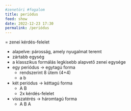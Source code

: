 ```yaml
---
#zenetöri #fogalom
title: periódus
feed: show
date: 2022-12-23 17:30
permalink: /periódus
---
```

= zenei kérdés-felelet
- alapelve: párosság, amely nyugalmat teremt
- zártabb egység
- a klasszikus formálás legkisebb alapvető zenei egysége
- egy periódus -> egytagú forma
	- rendszerint 8 ütem (4+4)
	- a b
- két periódus -> kéttagú forma
	- A B
	- 2x kérdés-felelet
- visszatérés -> háromtagú forma
	- A B A